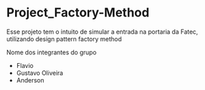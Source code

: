 # Project_Factory-Method

<p>Esse projeto tem o intuito de simular a entrada na portaria da Fatec, utilizando design pattern factory method</p>
<p>Nome dos integrantes do grupo<p>
<ul>
<li>Flavio</li>
<li>Gustavo Oliveira</li>
<li>Anderson</li>
</ul>
